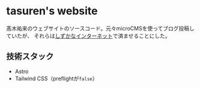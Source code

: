 # tasuren's website
髙木祐来のウェブサイトのソースコード。元々microCMSを使ってブログ投稿していたが、
それらは[しずかなインターネット](https://sizu.me/tasuren)で済ませることにした。

## 技術スタック
- Astro
- Tailwind CSS（preflightが`false`）
